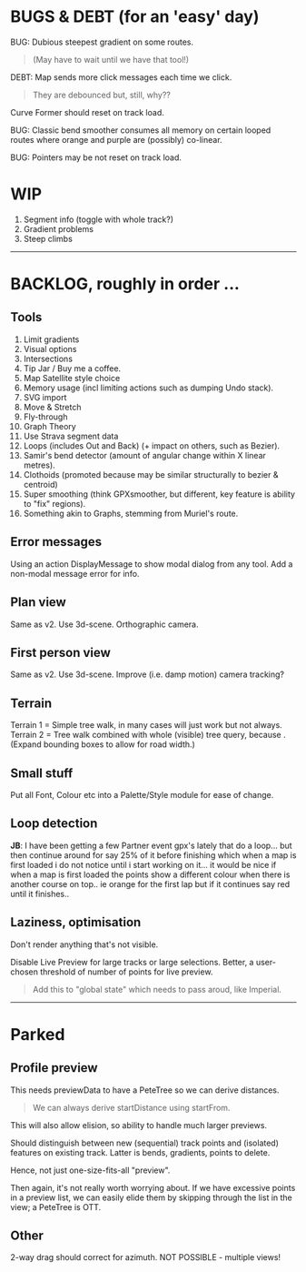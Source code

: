 
# BUGS & DEBT (for an 'easy' day)

BUG: Dubious steepest gradient on some routes. 
> (May have to wait until we have that tool!)

DEBT: Map sends more click messages each time we click. 
> They are debounced but, still, why??

Curve Former should reset on track load.

BUG: Classic bend smoother consumes all memory on certain looped routes where
orange and purple are (possibly) co-linear.

BUG: Pointers may be not reset on track load.

# WIP

1. Segment info (toggle with whole track?)
2. Gradient problems
3. Steep climbs

---

# BACKLOG, roughly in order ...

## Tools

1. Limit gradients
2. Visual options
3. Intersections
4. Tip Jar / Buy me a coffee.
5. Map Satellite style choice
6. Memory usage (incl limiting actions such as dumping Undo stack).
7. SVG import
8. Move & Stretch
9. Fly-through
10. Graph Theory
11. Use Strava segment data
12. Loops (includes Out and Back) (+ impact on others, such as Bezier).
13. Samir's bend detector (amount of angular change within X linear metres).
14. Clothoids (promoted because may be similar structurally to bezier & centroid)
15. Super smoothing  (think GPXsmoother, but different, key feature is ability to "fix" regions).
16. Something akin to Graphs, stemming from Muriel's route.

## Error messages

Using an action DisplayMessage to show modal dialog from any tool. 
Add a non-modal message error for info.

## Plan view

Same as v2. Use 3d-scene. Orthographic camera.

## First person view

Same as v2. Use 3d-scene. Improve (i.e. damp motion) camera tracking?

## Terrain

Terrain 1 = Simple tree walk, in many cases will just work but not always.
Terrain 2 = Tree walk combined with whole (visible) tree query, because <track loops>.
(Expand bounding boxes to allow for road width.)

## Small stuff

Put all Font, Colour etc into a Palette/Style module for ease of change.

## Loop detection

**JB**: I have been getting a few Partner event gpx's lately that do a loop... but then continue around for say 25% of it before finishing which when a map is first loaded i do not notice until i start working on it... it would be nice if when a map is first loaded the points show a different colour when there is another course on top.. ie orange for the first lap but if it continues say red until it finishes..

## Laziness, optimisation

Don't render anything that's not visible.

Disable Live Preview for large tracks or large selections.
Better, a user-chosen threshold of number of points for live preview.
> Add this to "global state" which needs to pass aroud, like Imperial.

---

# Parked

## Profile preview

This needs previewData to have a PeteTree so we can derive distances.
> We can always derive startDistance using startFrom.

This will also allow elision, so ability to handle much larger previews.

Should distinguish between new (sequential) track points and (isolated) features
on existing track. Latter is bends, gradients, points to delete.

Hence, not just one-size-fits-all "preview".

Then again, it's not really worth worrying about. If we have excessive points
in a preview list, we can easily elide them by skipping through the list in the
view; a PeteTree is OTT.

## Other 

2-way drag should correct for azimuth. NOT POSSIBLE - multiple views!

